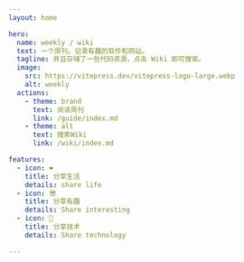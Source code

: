 ```yaml
---
layout: home

hero:
  name: weekly / wiki
  text: 一个周刊，记录有趣的软件和网站。
  tagline: 并且存储了一些代码资源，点击 Wiki 即可搜索。
  image:
    src: https://vitepress.dev/vitepress-logo-large.webp
    alt: weekly
  actions:
    - theme: brand
      text: 阅读周刊
      link: /guide/index.md
    - theme: alt
      text: 搜索Wiki
      link: /wiki/index.md

features:
  - icon: ❤️
    title: 分享生活
    details: share life
  - icon: 😎
    title: 分享有趣
    details: Share interesting
  - icon: 👾
    title: 分享技术
    details: Share technology

---
```


<style>
.VPHero .text {
  font-size: 18px;
}

:root {
  --vp-home-hero-name-color: transparent;
  --vp-home-hero-name-background: -webkit-linear-gradient(120deg, #bd34fe 30%, #41d1ff);

  --vp-home-hero-image-background-image: linear-gradient(-45deg, #bd34fe 50%, #47caff 50%);
  --vp-home-hero-image-filter: blur(40px);
}

@media (min-width: 640px) {
  :root {
    --vp-home-hero-image-filter: blur(56px);
  }
}

@media (min-width: 960px) {
  :root {
    --vp-home-hero-image-filter: blur(72px);
  }
}
</style>